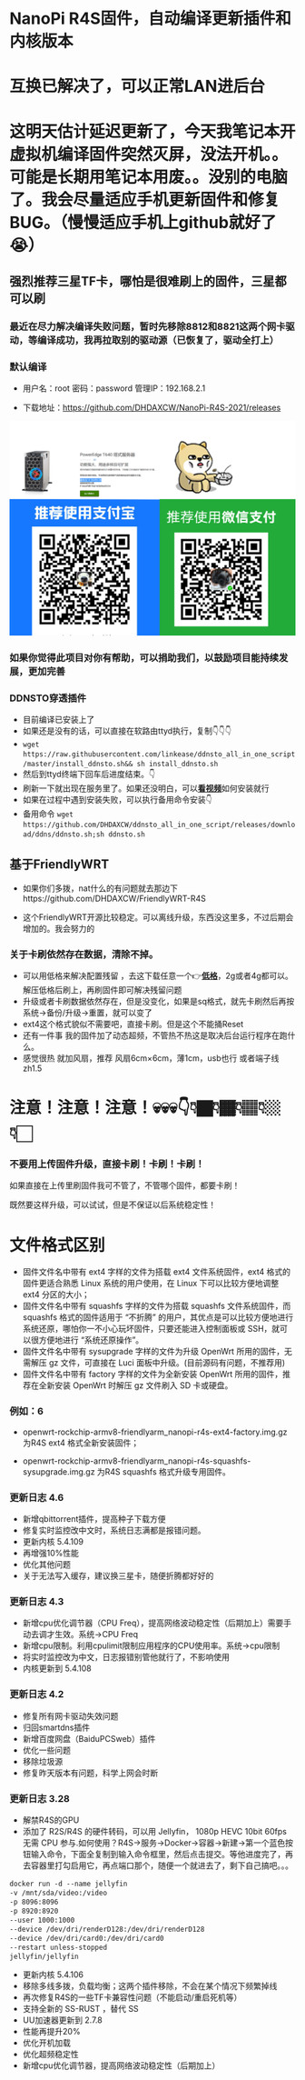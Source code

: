 # NanoPi R4S固件，自动编译更新插件和内核版本
# 互换已解决了，可以正常LAN进后台
# 这明天估计延迟更新了，今天我笔记本开虚拟机编译固件突然灭屏，没法开机。。可能是长期用笔记本用废。。没别的电脑了。我会尽量适应手机更新固件和修复BUG。（慢慢适应手机上github就好了😭）
## 强烈推荐三星TF卡，哪怕是很难刷上的固件，三星都可以刷
### 最近在尽力解决编译失败问题，暂时先移除8812和8821这两个网卡驱动，等编译成功，我再拉取别的驱动源（已恢复了，驱动全打上）
### 默认编译

- 用户名：root 密码：password 管理IP：192.168.2.1

- 下载地址：https://github.com/DHDAXCW/NanoPi-R4S-2021/releases


 ![Alt text](data/2.jpg?raw=true "Title")
### 如果你觉得此项目对你有帮助，可以捐助我们，以鼓励项目能持续发展，更加完善

### DDNSTO穿透插件

- 目前编译已安装上了
- 如果还是没有的话，可以直接在软路由ttyd执行，复制👇👇👇
- ```wget https://raw.githubusercontent.com/linkease/ddnsto_all_in_one_script/master/install_ddnsto.sh&& sh install_ddnsto.sh``` 
- 然后到ttyd终端下回车后进度结束。👇
- 刷新一下就出现在服务里了。如果还没明白，可以[**看视频**](https://www.bilibili.com/video/BV1mo4y197jK)如何安装就行
- 如果在过程中遇到安装失败，可以执行备用命令安装👇
- 备用命令 ```wget https://github.com/DHDAXCW/ddnsto_all_in_one_script/releases/download/ddns/ddnsto.sh;sh ddnsto.sh```



## 基于FriendlyWRT

- 如果你们多拨，nat什么的有问题就去那边下https://github.com/DHDAXCW/FriendlyWRT-R4S

- 这个FriendlyWRT开源比较稳定。可以离线升级，东西没这里多，不过后期会增加的。我会努力的

### 关于卡刷依然存在数据，清除不掉。
- 可以用低格来解决配置残留 ，去这下载任意一个👉[**低格**](https://github.com/DHDAXCW/NanoPi-R4S-2021/releases/tag/dge)，2g或者4g都可以。解压低格后刷上，再刷固件即可解决残留问题
- 升级或者卡刷数据依然存在，但是没变化，如果是sq格式，就先卡刷然后再按系统→备份/升级→重置，就可以变了
- ext4这个格式貌似不需要吧，直接卡刷。但是这个不能捅Reset
- 还有一件事 我的固件加了动态超频，不管热不热这是取决后台运行程序在跑什么。
- 感觉很热  就加风扇，推荐 风扇6cm×6cm，薄1cm，usb也行 或者端子线zh1.5 

# 注意！注意！注意！💀💀💀👇👇🏿👇🏾👇🏽👇🏼👇🏻

### 不要用上传固件升级，直接卡刷！卡刷！卡刷！

如果直接在上传里刷固件我可不管了，不管哪个固件，都要卡刷！

既然要这样升级，可以试试，但是不保证以后系统稳定性！
# 文件格式区别
- 固件文件名中带有 ext4 字样的文件为搭载 ext4 文件系统固件，ext4 格式的固件更适合熟悉 Linux 系统的用户使用，在 Linux 下可以比较方便地调整 ext4 分区的大小；
- 固件文件名中带有 squashfs 字样的文件为搭载 squashfs 文件系统固件，而 squashfs 格式的固件适用于 “不折腾” 的用户，其优点是可以比较方便地进行系统还原，哪怕你一不小心玩坏固件，只要还能进入控制面板或 SSH，就可以很方便地进行 “系统还原操作”。
- 固件文件名中带有 sysupgrade 字样的文件为升级 OpenWrt 所用的固件，无需解压 gz 文件，可直接在 Luci 面板中升级。(目前源码有问题，不推荐用)
- 固件文件名中带有 factory 字样的文件为全新安装 OpenWrt 所用的固件，推荐在全新安装 OpenWrt 时解压 gz 文件刷入 SD 卡或硬盘。
### 例如：6

- openwrt-rockchip-armv8-friendlyarm_nanopi-r4s-ext4-factory.img.gz 为R4S ext4 格式全新安装固件；

- openwrt-rockchip-armv8-friendlyarm_nanopi-r4s-squashfs-sysupgrade.img.gz 为R4S squashfs 格式升级专用固件。
### 更新日志 4.6
- 新增qbittorrent插件，提高种子下载方便
- 修复实时监控改中文时，系统日志满都是报错问题。
- 更新内核 5.4.109
- 再增强10%性能
- 优化其他问题
- 关于无法写入缓存，建议换三星卡，随便折腾都好好的
### 更新日志 4.3
-  新增cpu优化调节器（CPU Freq），提高网络波动稳定性（后期加上）需要手动去调才生效。系统→CPU Freq
-  新增cpu限制。利用cpulimit限制应用程序的CPU使用率。系统→cpu限制
-  将实时监控改为中文，日志报错别管他就行了，不影响使用
-  内核更新到 5.4.108
### 更新日志 4.2
- 修复所有网卡驱动失效问题
- 归回smartdns插件
- 新增百度网盘（BaiduPCSweb）插件
- 优化一些问题
- 移除垃圾源
- 修复昨天版本有问题，科学上网会时断
### 更新日志 3.28
- 解禁R4S的GPU
- 添加了 R2S/R4S 的硬件转码，可以用 Jellyfin， 1080p HEVC 10bit 60fps 无需 CPU 参与.如何使用？R4S→服务→Docker→容器→新建→第一个蓝色按钮输入命令，下面全复制到输入命令框里，然后点击提交。等他进度完了，再去容器里打勾启用它，再点端口那个，随便一个就进去了，剩下自己搞吧。。。
``` 
docker run -d --name jellyfin
-v /mnt/sda/video:/video
-p 8096:8096
-p 8920:8920
--user 1000:1000
--device /dev/dri/renderD128:/dev/dri/renderD128
--device /dev/dri/card0:/dev/dri/card0
--restart unless-stopped
jellyfin/jellyfin 
```
- 更新内核 5.4.106
- 移除多线多拨，负载均衡；这两个插件移除，不会在某个情况下频繁掉线
- 再次修复R4S的一些TF卡兼容性问题（不能启动/重启死机等）
- 支持全新的 SS-RUST ，替代 SS
- UU加速器更新到 2.7.8
- 性能再提升20%
- 优化开机加载
- 优化超频稳定性
- 新增cpu优化调节器，提高网络波动稳定性（后期加上）
